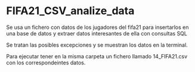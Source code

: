 # FIFA21_CSV_analize_data
Se usa un fichero con datos de los jugadores del fifa21 para insertarlos en una base de datos y extraer datos interesantes de ella con consultas SQL

Se tratan las posibles excepciones y se muestran los datos en la terminal.

Para ejecutar tener en la misma carpeta un fichero llamado 14_FIFA21.csv con los correspondeintes datos.
